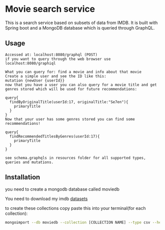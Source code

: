 # Movie search service

This is a search service based on subsets of data from IMDB. It is built with Spring boot and a MongoDB database which is queried through GraphQL.

## Usage

```
Accessed at: localhost:8080/graphql (POST)
if you want to query through the web browser use localhost:8080/graphiql
```
```
What you can query for: find a movie and info about that movie
Create a simple user and see the ID like this:
mutation {newUser {userId}}
now that you have a user you can also query for a movie title and get genres stored which will be used for future recommendations:

query{
  findByOriginalTitle(userId:17, originalTitle:"Se7en"){
    primaryTitle
  }
}
Now that your user has some genres stored you can find some recommendations!

query{
  findRecommendedTitlesByGenres(userId:17){
    primaryTitle
  }
}

see schema.graphqls in resources folder for all supported types, queries and mutations.

```
## Installation

you need to create a mongodb database called moviedb

You need to download my imdb [datasets](https://drive.google.com/drive/u/1/folders/1TjCi1KuK36XYj7TjN4rTi59NuzYQ9pie)

to create these collections copy paste this into your terminal(for each collection):

```bash
mongoimport --db moviedb --collection [COLLECTION NAME] --type csv --headerline --file [FILENAME].csv 
```
